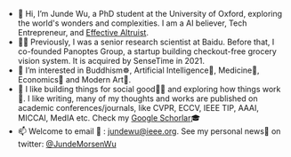 - 👋 Hi, I’m Junde Wu, a PhD student at the University of Oxford, exploring the world's wonders and complexities. I am a AI believer, Tech Entrepreneur, and [Effective Altruist](https://www.effectivealtruism.org).
- 🧑‍💻 Previously, I was a senior research scientist at Baidu. Before that, I co-founded Panoptes Group, a startup building checkout-free grocery vision system. It is acquired by SenseTime in 2021.
- 👀 I’m interested in Buddhism☸️, Artificial Intelligence🤖, Medicine🧬, Economics💸 and Modern Art🧽.
- 💞️ I like building things for social good🧑‍🔧 and exploring how things work🤯. I like writing, many of my thoughts and works are published on academic conferences/journals, like CVPR, ECCV, IEEE TIP, AAAI, MICCAI, MedIA etc. Check my [Google Schorlar](https://scholar.google.com/citations?user=FZSKG-AAAAAJ&hl=en  )🎓 
- 📫 Welcome to email 📨 : jundewu@ieee.org. See my personal news📰 on twitter: [@JundeMorsenWu](https://twitter.com/JundeMorsenWu)

<!---
WuJunde/WuJunde is a ✨ special ✨ repository because its `README.md` (this file) appears on your GitHub profile.
You can click the Preview link to take a look at your changes.
--->
